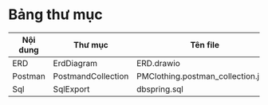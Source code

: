 
# Bảng thư mục

| Nội dung | Thư mục            | Tên file                           |
|----------|--------------------|------------------------------------|
| ERD      | ErdDiagram         | ERD.drawio                         |
| Postman  | PostmandCollection | PMClothing.postman_collection.json |
| Sql      | SqlExport          | dbspring.sql                       |
